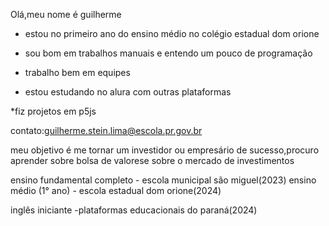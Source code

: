 Olá,meu nome é guilherme

* estou no primeiro ano do ensino médio no colégio estadual dom orione

* sou bom em trabalhos manuais e entendo um pouco de programação

* trabalho bem em equipes

* estou estudando no alura com outras plataformas

*fiz projetos em p5js

contato:guilherme.stein.lima@escola.pr.gov.br

meu objetivo é me tornar um investidor ou empresário de sucesso,procuro aprender sobre bolsa de valorese sobre o mercado de investimentos

ensino fundamental completo - escola municipal são miguel(2023)
ensino médio (1° ano) - escola estadual dom orione(2024)

inglês iniciante -plataformas educacionais do paraná(2024)



